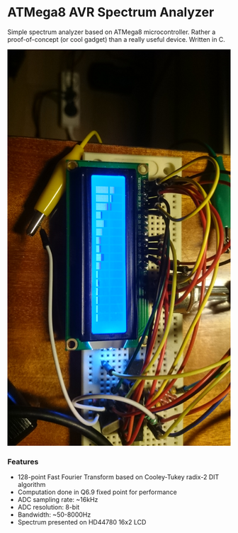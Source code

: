# ATMega8 AVR Spectrum Analyzer

Simple spectrum analyzer based on ATMega8 microcontroller. Rather a proof-of-concept (or cool gadget) than a really useful device. Written in C.

![](analyzer.JPG)

### Features

- 128-point Fast Fourier Transform based on Cooley-Tukey radix-2 DIT algorithm
- Computation done in Q6.9 fixed point for performance
- ADC sampling rate: ~16kHz
- ADC resolution: 8-bit
- Bandwidth: ~50-8000Hz
- Spectrum presented on HD44780 16x2 LCD